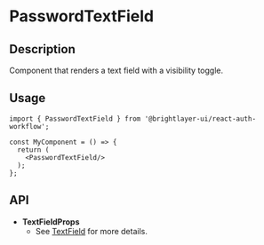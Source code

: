 # PasswordTextField

## Description
Component that renders a text field with a visibility toggle.

## Usage
```tsx
import { PasswordTextField } from '@brightlayer-ui/react-auth-workflow';

const MyComponent = () => {
  return (
    <PasswordTextField/>
  );
};
```

## API

- **TextFieldProps** 
    - See [TextField](https://mui.com/components/text-fields/) for more details.

